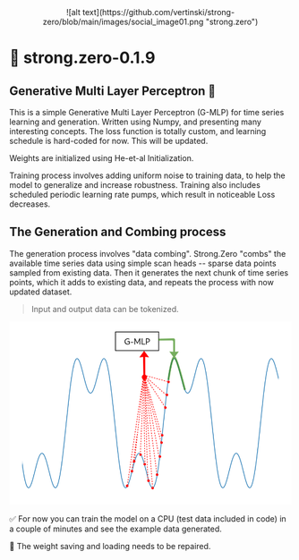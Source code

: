 <div style="text-align: center;">
  ![alt text](https://github.com/vertinski/strong-zero/blob/main/images/social_image01.png "strong.zero")
</div>
  
# 📎 strong.zero-0.1.9 
## Generative Multi Layer Perceptron 🤖 

This is a simple Generative Multi Layer Perceptron (G-MLP) for time series learning and generation. Written using Numpy, and presenting many interesting concepts. 
The loss function is totally custom, and learning schedule is hard-coded for now. This will be updated.

Weights are initialized using He-et-al Initialization. 

Training process involves adding uniform noise to training data, to help the model to generalize and increase robustness. Training also includes scheduled periodic learning rate pumps, which result in noticeable Loss decreases. 

## The Generation and Combing process

The generation process involves "data combing". Strong.Zero "combs" the available time series data using simple scan heads -- sparse data points sampled from existing data. Then it generates the next chunk of time series points, which it adds to existing data, and repeats the process with now updated dataset. 
> Input and output data can be tokenized. 

![alt text](https://github.com/vertinski/strong-zero/blob/main/images/g-mlp_01.png "Fig 1")

✅ For now you can train the model on a CPU (test data included in code) in a couple of minutes and see the example data generated. 

🚫 The weight saving and loading needs to be repaired. 
